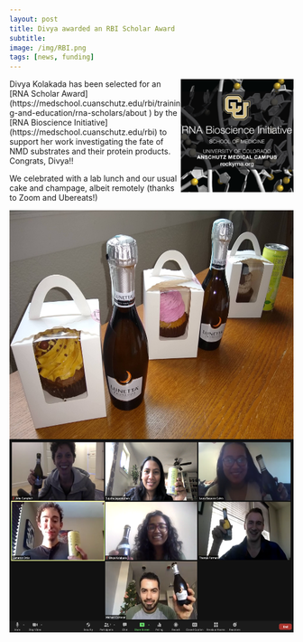 ```yaml
---
layout: post  
title: Divya awarded an RBI Scholar Award
subtitle:
image: /img/RBI.png  
tags: [news, funding]  
---
```


<img align="right" src="/img/RBI.png" style="width:200px !important;height:200px !important;" />
Divya Kolakada has been selected for an [RNA Scholar Award](https://medschool.cuanschutz.edu/rbi/training-and-education/rna-scholars/about
) by the [RNA Bioscience Initiative](https://medschool.cuanschutz.edu/rbi) to support her work investigating the fate of NMD substrates and their protein products. Congrats, Divya!! 

We celebrated with a lab lunch and our usual cake and champage, albeit remotely (thanks to Zoom and Ubereats!)

<img align="left" src="/img/202101-cake-champagne.jpg" style="width:600px !important;height:405px !important;" />
<br>
<img align="left" src="/img/202101-zoom2.png" style="width:600px !important;height:342px !important;" />

<br>
<br>
